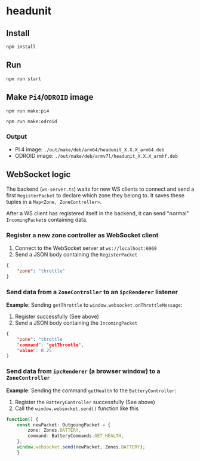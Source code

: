 # headunit


## Install

```
npm install
```

## Run

```
npm run start
```

## Make `Pi4`/`ODROID` image

```
npm run make:pi4
```

```
npm run make:odroid
```

### Output 

- Pi 4 image: `./out/make/deb/arm64/headunit_X.X.X_arm64.deb`
- ODROID image: `./out/make/deb/armv7l/headunit_X.X.X_armhf.deb`

## WebSocket logic

The backend (`ws-server.ts`) waits for new WS clients to connect and send a first `RegisterPacket` to declare which zone they belong to. It saves these tuples in a `Map<Zone, ZoneController>`.

After a WS client has registered itself in the backend, it can send "normal" `IncomingPacket`s containing data.

### Register a new zone controller as WebSocket client

1. Connect to the WebSocket server at `ws://localhost:6969`
2. Send a JSON body containing the `RegisterPacket`
```json
{
    "zone": "throttle"
}
```

### Send data from a `ZoneController` to an `ipcRenderer` listener

**Example**: Sending `getThrottle` to `window.websocket.onThrottleMessage`:

1. Register successfully (See above)
2. Send a JSON body containing the `IncomingPacket`
```json
{
    "zone": "throttle
    "command": "getThrootle",
    "value": 0.25
}
```

### Send data from `ipcRenderer` (a browser window) to a `ZoneController`

**Example**: Sending the command `getHealth` to the `BatteryController`:

1. Register the `BatteryController` successfully (See above)
2. Call the `window.websocket.send()` function like this
```ts
function() {
    const newPacket: OutgoingPacket = {
        zone: Zones.BATTERY,
        command: BatteryCommands.GET_HEALTH,
    };
    window.websocket.send(newPacket, Zones.BATTERY);
    }
```

